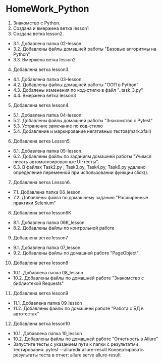 # HomeWork_Python
1. Знакомство с Python.
2. Создана и вмержена ветка lesson1
3. Создана ветка lesson2. 
  - 3.1. Добавлена папка 02-lesson. 
  - 3.2. Добавлены файлы домашней работы "Базовые алгоритмы на Python"
  - 3.3. Вмержена ветка lesson2
4. Добавлена ветка lesson3.
  - 4.1. Добавлена папка 03-lesson.
  - 4.2. Добавлены файлы домашней работы "ООП в Python"
  - 4.3. Добалены изменения по код-стилю в файл "..task_3.py"
  - 4.4. Вмержена ветка lesson3
5. Добавлена ветка lesson4.
  - 5.1. Добавлена папка 04-lesson. 
  - 5.2. Добавлены файлы домашней работы "Знакомство с Pytest"
  - 5.3. Устранение замечание по код-стилю
  - 5.4. Добавление и маркирование негативных тестов(mark.xfail)
6. Добавлена ветка Lesson5.
  - 6.1. Добавлена папка 05-lesson.
  - 6.2. Добавлены файлы по заданиям домашней работы "Учимся писать автоматизированные UI-тесты".
  - 6.3. В файлах Task2.py , Task3.py, Task4.py, Task6.py  удалено определение переменной при использовании функции click().
7. Добавлена ветка Lesson6.
  - 7.1. Добавлена папка 06_lesson. 
  - 7.2. Добавлены файла по домашнему заданию "Расширенные практики Selenium"
8. Добавлена ветка lesson6K
  - 8.1. Добавлена папка 06K_lesson
  - 8.2. Добавлены файлы по контрольной работе 
9. Добавлена ветка lesson7 
  - 9.1. Добавлена папка 07_lesson
  - 9.2. Добавлены файлы по домашней работе "PageObject"
10. Добавлена ветка lesson8
  - 10.1. Добавлена папка 08_lesson
  - 10.2. Добавлены файлы по домашней работе "Знакомство с библиотекой Requests"
11. Добавлена ветка lesson9
  - 11.1. Добавлена папка 09_lesson
  - 11.2. Добавлены файлы по домашней работе "Работа с БД в автотестах"
12. Добавлена ветка lesson10
  - 10.1. Добавлена папка 10_lesson
  - 10.2. Добавлены файлы по домашней работе "Отчетность в Allure"
  - Запустите тесты с указанием пути к папки с результатми тестирования: pytest --alluredir allure-result
    Конвертировать  результаты теста в отчет: allure serve allure-result